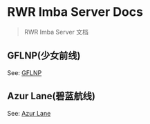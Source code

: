 # RWR Imba Server Docs

> RWR Imba Server 文档

## GFLNP(少女前线)
See: [GFLNP](gflnp)

## Azur Lane(碧蓝航线)

See: [Azur Lane](azur_lane)
